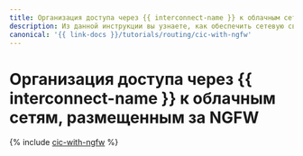 ```yaml
---
title: Организация доступа через {{ interconnect-name }} к облачным сетям, размещенным за NGFW
description: Из данной инструкции вы узнаете, как обеспечить сетевую связность инфраструктуры клиента с защищенной высокодоступной сетевой инфраструктурой на основе Next-Generation Firewall с помощью услуги {{ interconnect-full-name }}.
canonical: '{{ link-docs }}/tutorials/routing/cic-with-ngfw'
---
```


# Организация доступа через {{ interconnect-name }} к облачным сетям, размещенным за NGFW

{% include [cic-with-ngfw](../../_tutorials/routing/cic-with-ngfw.md) %}